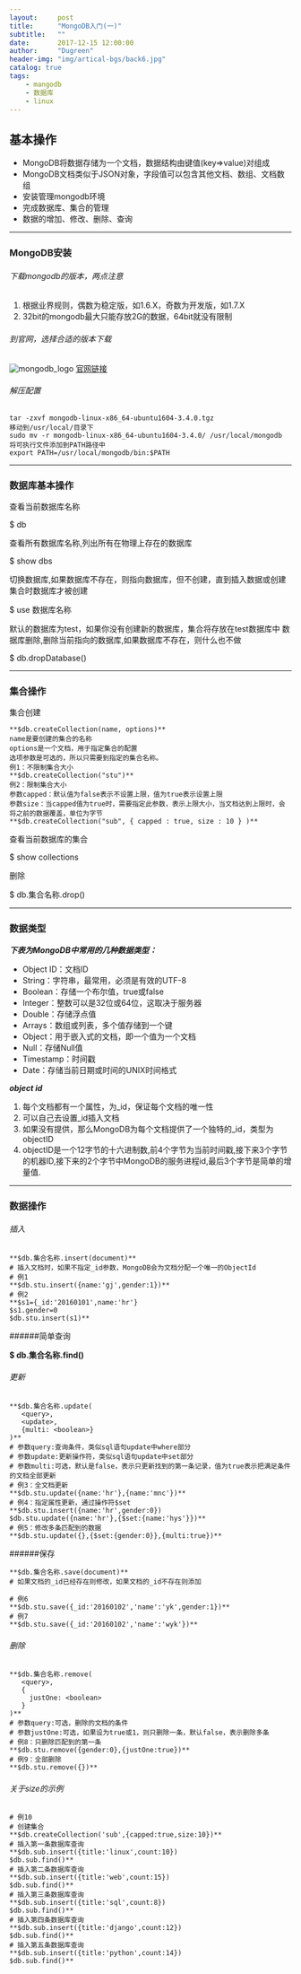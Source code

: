 ```yaml
---
layout:     post
title:      "MongoDB入门(一)"
subtitle:   ""
date:       2017-12-15 12:00:00
author:     "Dugreen"
header-img: "img/artical-bgs/back6.jpg"
catalog: true
tags:
    - mangodb
    - 数据库
    - linux
---
```


## 基本操作

- MongoDB将数据存储为一个文档，数据结构由键值(key=>value)对组成
- MongoDB文档类似于JSON对象，字段值可以包含其他文档、数组、文档数组
- 安装管理mongodb环境
- 完成数据库、集合的管理
- 数据的增加、修改、删除、查询


-----------

### MongoDB安装

###### 下载mongodb的版本，两点注意

1. 根据业界规则，偶数为稳定版，如1.6.X，奇数为开发版，如1.7.X
2. 32bit的mongodb最大只能存放2G的数据，64bit就没有限制

###### 到官网，选择合适的版本下载

![mongodb_logo](https://webassets.mongodb.com/_com_assets/global/mongodb-logo-white.png)
[官网链接](https://www.mongodb.com/)

###### 解压配置

```
tar -zxvf mongodb-linux-x86_64-ubuntu1604-3.4.0.tgz
移动到/usr/local/目录下
sudo mv -r mongodb-linux-x86_64-ubuntu1604-3.4.0/ /usr/local/mongodb
将可执行文件添加到PATH路径中
export PATH=/usr/local/mongodb/bin:$PATH
```

----------------

### 数据库基本操作

查看当前数据库名称

  $ db

查看所有数据库名称,列出所有在物理上存在的数据库

  $ show dbs

切换数据库,如果数据库不存在，则指向数据库，但不创建，直到插入数据或创建集合时数据库才被创建

  $ use 数据库名称

默认的数据库为test，如果你没有创建新的数据库，集合将存放在test数据库中
数据库删除,删除当前指向的数据库,如果数据库不存在，则什么也不做

  $ db.dropDatabase()

----------

### 集合操作

集合创建

```
**$db.createCollection(name, options)**
name是要创建的集合的名称
options是一个文档，用于指定集合的配置
选项​​参数是可选的，所以只需要到指定的集合名称。
例1：不限制集合大小
**$db.createCollection("stu")**
例2：限制集合大小
参数capped：默认值为false表示不设置上限，值为true表示设置上限
参数size：当capped值为true时，需要指定此参数，表示上限大小，当文档达到上限时，会将之前的数据覆盖，单位为字节
**$db.createCollection("sub", { capped : true, size : 10 } )**
```

查看当前数据库的集合

  $ show collections

删除

  $ db.集合名称.drop()

---------------

### 数据类型

***下表为MongoDB中常用的几种数据类型：***

* Object ID：文档ID
* String：字符串，最常用，必须是有效的UTF-8
* Boolean：存储一个布尔值，true或false
* Integer：整数可以是32位或64位，这取决于服务器
* Double：存储浮点值
* Arrays：数组或列表，多个值存储到一个键
* Object：用于嵌入式的文档，即一个值为一个文档
* Null：存储Null值
* Timestamp：时间戳
* Date：存储当前日期或时间的UNIX时间格式

***object id***

1. 每个文档都有一个属性，为_id，保证每个文档的唯一性
2. 可以自己去设置_id插入文档
3. 如果没有提供，那么MongoDB为每个文档提供了一个独特的_id，类型为objectID
4. objectID是一个12字节的十六进制数,前4个字节为当前时间戳,接下来3个字节的机器ID,接下来的2个字节中MongoDB的服务进程id,最后3个字节是简单的增量值.

----------

### 数据操作

###### 插入

```
**$db.集合名称.insert(document)**
# 插入文档时，如果不指定_id参数，MongoDB会为文档分配一个唯一的ObjectId
# 例1
**$db.stu.insert({name:'gj',gender:1})**
# 例2
**$s1={_id:'20160101',name:'hr'}
$s1.gender=0
$db.stu.insert(s1)**
```

######简单查询

  **$ db.集合名称.find()**

###### 更新

```
**$db.集合名称.update(
   <query>,
   <update>,
   {multi: <boolean>}
)**
# 参数query:查询条件，类似sql语句update中where部分
# 参数update:更新操作符，类似sql语句update中set部分
# 参数multi:可选，默认是false，表示只更新找到的第一条记录，值为true表示把满足条件的文档全部更新
# 例3：全文档更新
**$db.stu.update({name:'hr'},{name:'mnc'})**
# 例4：指定属性更新，通过操作符$set
**$db.stu.insert({name:'hr',gender:0})
$db.stu.update({name:'hr'},{$set:{name:'hys'}})**
# 例5：修改多条匹配到的数据
**$db.stu.update({},{$set:{gender:0}},{multi:true})**
```

######保存

```
**$db.集合名称.save(document)**
# 如果文档的_id已经存在则修改，如果文档的_id不存在则添加

# 例6
**$db.stu.save({_id:'20160102','name':'yk',gender:1})**
# 例7
**$db.stu.save({_id:'20160102','name':'wyk'})**

```

###### 删除

```
**$db.集合名称.remove(
   <query>,
   {
     justOne: <boolean>
   }
)**
# 参数query:可选，删除的文档的条件
# 参数justOne:可选，如果设为true或1，则只删除一条，默认false，表示删除多条
# 例8：只删除匹配到的第一条
**$db.stu.remove({gender:0},{justOne:true})**
# 例9：全部删除
**$db.stu.remove({})**

```

###### 关于size的示例

```
# 例10
# 创建集合
**$db.createCollection('sub',{capped:true,size:10})**
# 插入第一条数据库查询
**$db.sub.insert({title:'linux',count:10})
$db.sub.find()**
# 插入第二条数据库查询
**$db.sub.insert({title:'web',count:15})
$db.sub.find()**
# 插入第三条数据库查询
**$db.sub.insert({title:'sql',count:8})
$db.sub.find()**
# 插入第四条数据库查询
**$db.sub.insert({title:'django',count:12})
$db.sub.find()**
# 插入第五条数据库查询
**$db.sub.insert({title:'python',count:14})
$db.sub.find()**
```
